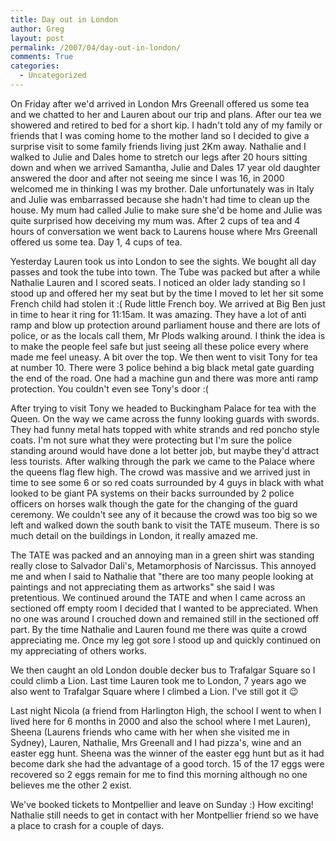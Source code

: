 ```yaml
---
title: Day out in London
author: Greg
layout: post
permalink: /2007/04/day-out-in-london/
comments: True
categories:
  - Uncategorized
---
```

On Friday after we'd arrived in London Mrs Greenall offered us some tea and we chatted to her and Lauren about our trip and plans. After our tea we showered and retired to bed for a short kip. I hadn't told any of my family or friends that I was coming home to the mother land so I decided to give a surprise visit to some family friends living just 2Km away. Nathalie and I walked to Julie and Dales home to stretch our legs after 20 hours sitting down and when we arrived Samantha, Julie and Dales 17 year old daughter answered the door and after not seeing me since I was 16, in 2000 welcomed me in thinking I was my brother. Dale unfortunately was in Italy and Julie was embarrassed because she hadn't had time to clean up the house. My mum had called Julie to make sure she'd be home and Julie was quite surprised how deceiving my mum was. After 2 cups of tea and 4 hours of conversation we went back to Laurens house where Mrs Greenall offered us some tea. Day 1, 4 cups of tea.

Yesterday Lauren took us into London to see the sights. We bought all day passes and took the tube into town. The Tube was packed but after a while Nathalie Lauren and I scored seats. I noticed an older lady standing so I stood up and offered her my seat but by the time I moved to let her sit some French child had stolen it :( Rude little French boy. We arrived at Big Ben just in time to hear it ring for 11:15am. It was amazing. They have a lot of anti ramp and blow up protection around parliament house and there are lots of police, or as the locals call them, Mr Plods walking around. I think the idea is to make the people feel safe but just seeing all these police every where made me feel uneasy. A bit over the top. We then went to visit Tony for tea at number 10. There were 3 police behind a big black metal gate guarding the end of the road. One had a machine gun and there was more anti ramp protection. You couldn't even see Tony's door :(

After trying to visit Tony we headed to Buckingham Palace for tea with the Queen. On the way we came across the funny looking guards with swords. They had funny metal hats topped with white strands and red poncho style coats. I'm not sure what they were protecting but I'm sure the police standing around would have done a lot better job, but maybe they'd attract less tourists. After walking through the park we came to the Palace where the queens flag flew high. The crowd was massive and we arrived just in time to see some 6 or so red coats surrounded by 4 guys in black with what looked to be giant PA systems on their backs surrounded by 2 police officers on horses walk though the gate for the changing of the guard ceremony. We couldn't see any of it because the crowd was too big so we left and walked down the south bank to visit the TATE museum. There is so much detail on the buildings in London, it really amazed me.

The TATE was packed and an annoying man in a green shirt was standing really close to Salvador Dali's, Metamorphosis of Narcissus. This annoyed me and when I said to Nathalie that "there are too many people looking at paintings and not appreciating them as artworks" she said I was pretentious. We continued around the TATE and when I came across an sectioned off empty room I decided that I wanted to be appreciated. When no one was around I crouched down and remained still in the sectioned off part. By the time Nathalie and Lauren found me there was quite a crowd appreciating me. Once my leg got sore I stood up and quickly continued on my appreciating of others works.

We then caught an old London double decker bus to Trafalgar Square so I could climb a Lion. Last time Lauren took me to London, 7 years ago we also went to Trafalgar Square where I climbed a Lion. I've still got it 😉

Last night Nicola (a friend from Harlington High, the school I went to when I lived here for 6 months in 2000 and also the school where I met Lauren), Sheena (Laurens friends who came with her when she visited me in Sydney), Lauren, Nathalie, Mrs Greenall and I had pizza's, wine and an easter egg hunt. Sheena was the winner of the easter egg hunt but as it had become dark she had the advantage of a good torch. 15 of the 17 eggs were recovered so 2 eggs remain for me to find this morning although no one believes me the other 2 exist.

We've booked tickets to Montpellier and leave on Sunday :) How exciting! Nathalie still needs to get in contact with her Montpellier friend so we have a place to crash for a couple of days.